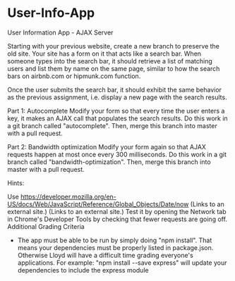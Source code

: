 # User-Info-App

User Information App - AJAX Server


Starting with your previous website, create a new branch to preserve the old site.
Your site has a form on it that acts like a search bar. When someone types into the search bar, it should retrieve a list of matching users and list them by name on the same page, similar to how the search bars on airbnb.com or hipmunk.com function.

Once the user submits the search bar, it should exhibit the same behavior as the previous assignment, i.e. display a new page with the search results.

Part 1: Autocomplete
Modify your form so that every time the user enters a key, it makes an AJAX call that populates the search results.
Do this work in a git branch called "autocomplete". Then, merge this branch into master with a pull request.

Part 2: Bandwidth optimization
Modify your form again so that AJAX requests happen at most once every 300 milliseconds.
Do this work in a git branch called "bandwidth-optimization". Then, merge this branch into master with a pull request.

Hints:

Use https://developer.mozilla.org/en-US/docs/Web/JavaScript/Reference/Global_Objects/Date/now (Links to an external site.) (Links to an external site.)
Test it by opening the Network tab in Chrome's Developer Tools by checking that fewer requests are going off.
Additional Grading Criteria

- The app must be able to be run by simply doing "npm install". That means your dependencies must be properly listed in package.json. Otherwise Lloyd will have a difficult time grading everyone's applications. For example: "npm install --save express" will update your dependencies to include the express module
